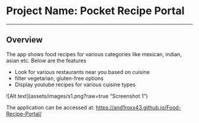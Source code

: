 # Project Name: Pocket Recipe Portal

___

## Overview
The app shows food recipes for various categories like mexican, indian, asian etc.
Below are the features
- Look for various restaurants near you based on cuisine
- filter vegetarian, gluten-free options
- Display youtube recipes for various cuisine types

![Alt text](assets/images/s1.png?raw=true “Screenshot 1”)

The application can be accessed at: https://and1roxx43.github.io/Food-Recipe-Portal/
